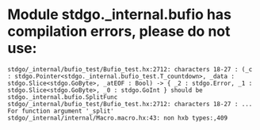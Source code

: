# Module stdgo._internal.bufio has compilation errors, please do not use:
```
stdgo/_internal/bufio_test/Bufio_test.hx:2712: characters 18-27 : (_c : stdgo.Pointer<stdgo._internal.bufio_test.T_countdown>, _data : stdgo.Slice<stdgo.GoByte>, _atEOF : Bool) -> { _2 : stdgo.Error, _1 : stdgo.Slice<stdgo.GoByte>, _0 : stdgo.GoInt } should be stdgo._internal.bufio.SplitFunc
stdgo/_internal/bufio_test/Bufio_test.hx:2712: characters 18-27 : ... For function argument '_split'
stdgo/_internal/internal/Macro.macro.hx:43: non hxb types:,409

```

